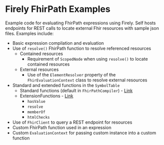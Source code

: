 # Firely FhirPath Examples

Example code for evaluating FhirPath expressions using Firely.  Self hosts endpoints for REST calls to locate external Fhir resources with sample json files.  Examples include:

* Basic expression compilation and evaluation
* Use of `resolve()` FhirPath function to resolve referenced resources
  * Contained resources
    * Requirement of `ScopedNode` when using `resolve()` to locate contained resources
  * External resources
    * Use of the `ElementResolver` property of the `FhirEvaluationContext` class to resolve external resources
* Standard and extended functions in the `SymbolTable`
  * Standard functions (default in `FhirPathCompiler`) - [Link](https://github.com/FirelyTeam/firely-net-common/blob/3d981d0679a4431b9b50dc55578b50fc9d7ae426/src/Hl7.FhirPath/FhirPath/Expressions/SymbolTableInit.cs#L24)
  * ExtensionFunctions - [Link](https://github.com/FirelyTeam/firely-net-common/blob/3d981d0679a4431b9b50dc55578b50fc9d7ae426/src/Hl7.Fhir.Support.Poco/FhirPath/ElementNavFhirExtensions.cs#L24)
    * `hasValue`
    * `resolve`
    * `memberOf`
    * `htmlChecks`
* Use of `FhirClient` to query a REST endpoint for resources
* Custom FhirPath function used in an expression
* Custom `EvaluationContext` for passing custom instance into a custom function 
